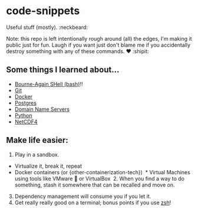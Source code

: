 # code-snippets

Useful stuff (mostly). :neckbeard:

Note: this repo is left intentionally rough around (all) the edges, I'm making it public just for fun. Laugh if you want just don't blame me if you accidentally destroy something with any of these commands. :heart: :shipit:

## Some things I learned about...

* [Bourne-Again SHell (bash)][3]:bangbang:
* [Git][7]
* [Docker][2]
* [Postgres][8]
* [Domain Name Servers][4]
* [Python][5]
* [NetCDF4][6]

## Make life easier:
  1. Play in a sandbox.
  * Virtualize it, break it, repeat
  * Docker containers (or {other-containerization-tech})
  * Virtual Machines using tools like VMware :money_with_wings: or VirtualBox
  2. When you find a way to do something, stash it somewhere that can be recalled and move on.
  3. Dependency management will consume you if you let it.
  4. Get really really good on a terminal; bonus points if you use [zsh][1]!



[0]: References
[1]: https://github.com/adaube/code-snippets/blob/master/oh-my-zsh.sh
[2]: https://github.com/adaube/code-snippets/blob/master/Dockerfile
[3]: https://github.com/adaube/code-snippets/blob/master/bash_snippets.sh
[4]: https://github.com/adaube/code-snippets/blob/master/fix_avahi_dot_local.md
[5]: https://github.com/adaube/code-snippets/blob/master/pandas-snippets.py
[6]: https://github.com/adaube/code-snippets/blob/master/create-netcd4.py
[7]: https://github.com/adaube/code-snippets/blob/master/git-diff-tricks
[8]: https://github.com/adaube/code-snippets/blob/master/postgres-docker.md
